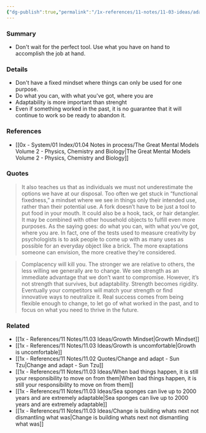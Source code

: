 ```yaml
---
{"dg-publish":true,"permalink":"/1x-references/11-notes/11-03-ideas/adaptability-do-what-you-can-with-what-you-have-where-you-are/","title":"Adaptability - Do what you can, with what you have, where you are","created":"2025-04-25T11:41:45.376+03:00","updated":"2025-04-25T17:08:22.571+03:00"}
---
```



### Summary
- Don't wait for the perfect tool. Use what you have on hand to accomplish the job at hand.

### Details
- Don't have a fixed mindset where things can only be used for one purpose.
- Do what you can, with what you've got, where you are
- Adaptability is more important than strenght
- Even if something worked in the past, it is no guarantee that it will continue to work so be ready to abandon it.

### References
- [[0x - System/01 Index/01.04 Notes in process/The Great Mental Models Volume 2 - Physics, Chemistry and Biology\|The Great Mental Models Volume 2 - Physics, Chemistry and Biology]]

### Quotes
>It also teaches us that as individuals we must not underestimate the options we have at our disposal. Too often we get stuck in “functional fixedness,” a mindset where we see in things only their intended use, rather than their potential use. A fork doesn’t have to be just a tool to put food in your mouth. It could also be a hook, tack, or hair detangler. It may be combined with other household objects to fulfill even more purposes. As the saying goes: do what you can, with what you’ve got, where you are. In fact, one of the tests used to measure creativity by psychologists is to ask people to come up with as many uses as possible for an everyday object like a brick. The more exaptations someone can envision, the more creative they’re considered.

>Complacency will kill you. The stronger we are relative to others, the less willing we generally are to change. We see strength as an immediate advantage that we don’t want to compromise. However, it’s not strength that survives, but adaptability. Strength becomes rigidity. Eventually your competitors will match your strength or find innovative ways to neutralize it. Real success comes from being flexible enough to change, to let go of what worked in the past, and to focus on what you need to thrive in the future.


### Related
- [[1x - References/11 Notes/11.03 Ideas/Growth Mindset\|Growth Mindset]]
- [[1x - References/11 Notes/11.03 Ideas/Growth is uncomfortable\|Growth is uncomfortable]]
- [[1x - References/11 Notes/11.02 Quotes/Change and adapt - Sun Tzu\|Change and adapt - Sun Tzu]]
- [[1x - References/11 Notes/11.03 Ideas/When bad things happen, it is still your responsibility to move on from them\|When bad things happen, it is still your responsibility to move on from them]]
- [[1x - References/11 Notes/11.03 Ideas/Sea sponges can live up to 2000 years and are extremely adaptable\|Sea sponges can live up to 2000 years and are extremely adaptable]]
- [[1x - References/11 Notes/11.03 Ideas/Change is building whats next not dismantling what was\|Change is building whats next not dismantling what was]]